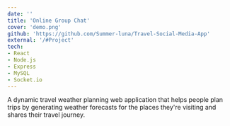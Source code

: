 ```yaml
---
date: ''
title: 'Online Group Chat'
cover: 'demo.png'
github: 'https://github.com/Summer-luna/Travel-Social-Media-App'
external: '/#Project'
tech:
- React
- Node.js
- Express
- MySQL
- Socket.io
---
```


A dynamic travel weather planning web application that helps people plan trips by generating weather forecasts for the places they're visiting and shares their travel journey.
